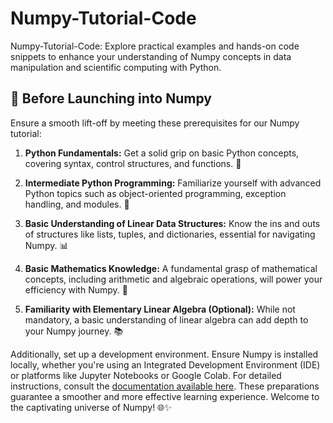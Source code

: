 # Numpy-Tutorial-Code
Numpy-Tutorial-Code: Explore practical examples and hands-on code snippets to enhance your understanding of Numpy concepts in data manipulation and scientific computing with Python.


## 🚀 Before Launching into Numpy

Ensure a smooth lift-off by meeting these prerequisites for our Numpy tutorial:

1. **Python Fundamentals:** Get a solid grip on basic Python concepts, covering syntax, control structures, and functions. 🐍

2. **Intermediate Python Programming:** Familiarize yourself with advanced Python topics such as object-oriented programming, exception handling, and modules. 🚀

3. **Basic Understanding of Linear Data Structures:** Know the ins and outs of structures like lists, tuples, and dictionaries, essential for navigating Numpy. 📊

4. **Basic Mathematics Knowledge:** A fundamental grasp of mathematical concepts, including arithmetic and algebraic operations, will power your efficiency with Numpy. 🧮

5. **Familiarity with Elementary Linear Algebra (Optional):** While not mandatory, a basic understanding of linear algebra can add depth to your Numpy journey. 📚

Additionally, set up a development environment. Ensure Numpy is installed locally, whether you're using an Integrated Development Environment (IDE) or platforms like Jupyter Notebooks or Google Colab. For detailed instructions, consult the [documentation available here](https://numpy.org/install/). These preparations guarantee a smoother and more effective learning experience. Welcome to the captivating universe of Numpy! 🌐✨